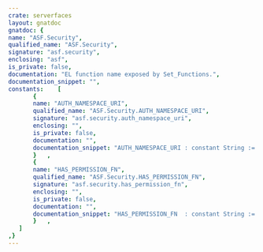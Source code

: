 ```yaml
---
crate: serverfaces
layout: gnatdoc
gnatdoc: {
name: "ASF.Security",
qualified_name: "ASF.Security",
signature: "asf.security",
enclosing: "asf",
is_private: false,
documentation: "EL function name exposed by Set_Functions.",
documentation_snippet: "",
constants:    [
       {
       name: "AUTH_NAMESPACE_URI",
       qualified_name: "ASF.Security.AUTH_NAMESPACE_URI",
       signature: "asf.security.auth_namespace_uri",
       enclosing: "",
       is_private: false,
       documentation: "",
       documentation_snippet: "AUTH_NAMESPACE_URI : constant String := \"http://code.google.com/p/ada-asf/auth\";",
       }   ,
       {
       name: "HAS_PERMISSION_FN",
       qualified_name: "ASF.Security.HAS_PERMISSION_FN",
       signature: "asf.security.has_permission_fn",
       enclosing: "",
       is_private: false,
       documentation: "",
       documentation_snippet: "HAS_PERMISSION_FN  : constant String := \"hasPermission\";",
       }   ,
   ]
,}
---
```

